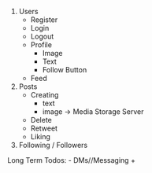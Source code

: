 1. Users
    - Register
    - Login
    - Logout
    - Profile
        - Image
        - Text
        - Follow Button
    - Feed
2. Posts
    - Creating
        - text
        - image -> Media Storage Server
    - Delete
    - Retweet
    - Liking
3. Following / Followers

Long Term Todos:
    - DMs//Messaging
     +